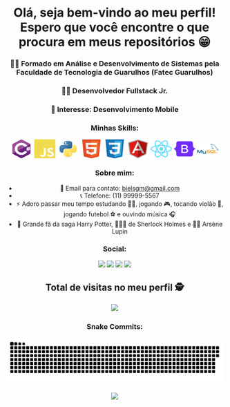 <div align="center">

# Olá, seja bem-vindo ao meu perfil! Espero que você encontre o que procura em meus repositórios 😁

### 👨‍🎓 Formado em Análise e Desenvolvimento de Sistemas pela Faculdade de Tecnologia de Guarulhos (Fatec Guarulhos)
### 👨‍💻 Desenvolvedor Fullstack Jr.
### 🎯 Interesse: Desenvolvimento Mobile

### Minhas Skills:
<div style="display: inline_block">
  <img align="center" alt="Csharp" height="45" width="50" src="https://raw.githubusercontent.com/devicons/devicon/master/icons/csharp/csharp-original.svg"/>
  <img align="center" alt="Javascript" height="45" width="50" src="https://raw.githubusercontent.com/devicons/devicon/master/icons/javascript/javascript-plain.svg"/>
  <img align="center" alt="Python" height="45" width="50" src="https://raw.githubusercontent.com/devicons/devicon/master/icons/python/python-original.svg"/>
  <img align="center" alt="HTML" height="45" width="50" src="https://raw.githubusercontent.com/devicons/devicon/master/icons/html5/html5-original.svg"/>
  <img align="center" alt="CSS" height="45" width="50" src="https://raw.githubusercontent.com/devicons/devicon/master/icons/css3/css3-original.svg"/>
  <img align="center" alt="AngularJS" height="45" width="50" src="https://raw.githubusercontent.com/devicons/devicon/master/icons/angularjs/angularjs-original.svg"/>
  <img align="center" alt="ReactJS" height="45" width="50" src="https://raw.githubusercontent.com/devicons/devicon/master/icons/react/react-original.svg"/>
  <img align="center" alt="Bootstrap" height="45" width="50" src="https://raw.githubusercontent.com/devicons/devicon/master/icons/bootstrap/bootstrap-plain.svg"/>
  <img align="center" alt="SQL" height="45" width="50" src="https://raw.githubusercontent.com/devicons/devicon/master/icons/mysql/mysql-original-wordmark.svg"/>
</div>

### Sobre mim:
- 📧 Email para contato: bielsgm@gmail.com
- 📞 Telefone: (11) 99999-5567
- ⚡ Adoro passar meu tempo estudando 👨‍💻, jogando 🎮, tocando violão 🎼, jogando futebol ⚽ e ouvindo música 🎧
- 🧙 Grande fã da saga Harry Potter, 🕵🏼‍♂️ de Sherlock Holmes e 🕴🏼 Arsène Lupin

### Social:
<div>
  <a href="https://web.facebook.com/gabriel.soaresgomes.1" target="_blank" rel="external"><img src="https://img.shields.io/badge/Facebook-1877F2?style=for-the-badge&logo=facebook&logoColor=white"></a>
  <a href="mailto:bielsgm@gmail.com" target="_blank" rel="external"><img src="https://img.shields.io/badge/Gmail-D14836?style=for-the-badge&logo=gmail&logoColor=white"></a>
  <a href="https://www.linkedin.com/in/soaresgomes/" target="_blank" rel="external"><img src="https://img.shields.io/badge/-LinkedIn-%230077B5?style=for-the-badge&logo=linkedin&logoColor=white"></a> 
  <a href="https://www.instagram.com/__gabrielsg/" target="_blank" rel="external"><img src="https://img.shields.io/badge/-Instagram-%23E4405F?style=for-the-badge&logo=instagram&logoColor=white"></a>
</div>

## Total de visitas no meu perfil 🕵️ <br>
 <p align="center"> 
   <img alingn="center" src="https://profile-counter.glitch.me/gabrielsoaresg/count.svg" />
 </p>

### Snake Commits:
![Snake animation](https://github.com/gabrielsoaresg/gabrielsoaresg/blob/output/github-contribution-grid-snake.svg)

<img src="https://img.shields.io/github/followers/gabrielsoaresg.svg?style=social&label=Follow&maxAge=2592000">

</div>
